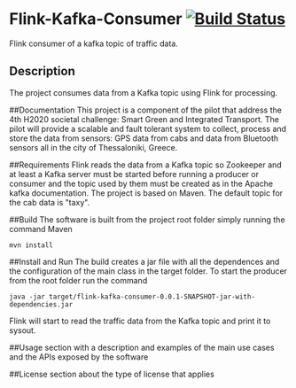 Flink-Kafka-Consumer [![Build Status](https://travis-ci.org/luigiselmi/flink-kafka-consumer.svg?branch=master)](https://travis-ci.org/luigiselmi/flink-kafka-consumer.svg?branch=master)
=====================
Flink consumer of a kafka topic of traffic data. 

## Description
The project consumes data from a Kafka topic using Flink for processing. 

##Documentation 
This project is a component of the pilot that address the 4th H2020 societal challenge: Smart Green and Integrated Transport. 
The pilot will provide a scalable and fault tolerant system to collect, process and store the data from sensors: GPS data from 
cabs and data from Bluetooth sensors all in the city of Thessaloniki, Greece.

##Requirements 
Flink reads the data from a Kafka topic so Zookeeper and at least a Kafka server must be 
started before running a producer or consumer and the topic used by them must be created as in the Apache kafka documentation.
The project is based on Maven. The default topic for the cab data is "taxy".

##Build 
The software is built from the project root folder simply running the command Maven

    mvn install

##Install and Run 
The build creates a jar file with all the dependences and the configuration of the main class in the target folder. 
To start the producer from the root folder run the command

    java -jar target/flink-kafka-consumer-0.0.1-SNAPSHOT-jar-with-dependencies.jar

Flink will start to read the traffic data from the Kafka topic and print it to sysout.

##Usage 
section with a description and examples of the main use cases and the APIs exposed by the software

##License 
section about the type of license that applies 

